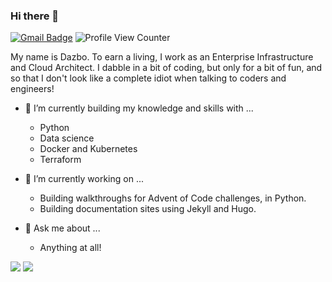 ### Hi there 👋

[![Gmail Badge](https://img.shields.io/badge/-Gmail-c14438?style=flat-square&logo=Gmail&logoColor=white&link=mailto:derailed-dash@gmail.com)](mailto:derailed-dash@gmail.com) 
![Profile View Counter](https://komarev.com/ghpvc/?username=derailed-dash)

My name is Dazbo. To earn a living, I work as an Enterprise Infrastructure and Cloud Architect. 
I dabble in a bit of coding, but only for a bit of fun, and so that I don't look like a complete idiot when talking to coders and engineers!

- 🌱 I’m currently building my knowledge and skills with ...
  - Python
  - Data science
  - Docker and Kubernetes
  - Terraform

- 🔭 I’m currently working on ...
  - Building walkthroughs for Advent of Code challenges, in Python.
  - Building documentation sites using Jekyll and Hugo.

- 💬 Ask me about ...
  - Anything at all!

<img src="https://github-readme-stats.vercel.app/api/top-langs?username=derailed-dash&layout=compact"/>

<img src="https://github-readme-stats.vercel.app/api?username=derailed-dash&show_icons=true"/>
